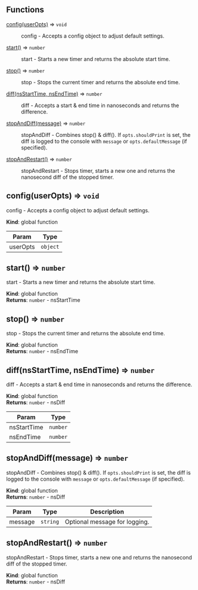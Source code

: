 ## Functions

<dl>
<dt><a href="#config">config(userOpts)</a> ⇒ <code>void</code></dt>
<dd><p>config - Accepts a config object to adjust default settings.</p>
</dd>
<dt><a href="#start">start()</a> ⇒ <code>number</code></dt>
<dd><p>start - Starts a new timer and returns the absolute start time.</p>
</dd>
<dt><a href="#stop">stop()</a> ⇒ <code>number</code></dt>
<dd><p>stop - Stops the current timer and returns the absolute end time.</p>
</dd>
<dt><a href="#diff">diff(nsStartTime, nsEndTime)</a> ⇒ <code>number</code></dt>
<dd><p>diff - Accepts a start &amp; end time in nanoseconds and returns the difference.</p>
</dd>
<dt><a href="#stopAndDiff">stopAndDiff(message)</a> ⇒ <code>number</code></dt>
<dd><p>stopAndDiff - Combines stop() &amp; diff().
If <code>opts.shouldPrint</code> is set, the diff is logged to the console
with <code>message</code> or <code>opts.defaultMessage</code> (if specified).</p>
</dd>
<dt><a href="#stopAndRestart">stopAndRestart()</a> ⇒ <code>number</code></dt>
<dd><p>stopAndRestart - Stops timer, starts a new one and returns the nanosecond
diff of the stopped timer.</p>
</dd>
</dl>

<a name="config"></a>

## config(userOpts) ⇒ <code>void</code>
config - Accepts a config object to adjust default settings.

**Kind**: global function  

| Param | Type |
| --- | --- |
| userOpts | <code>object</code> | 

<a name="start"></a>

## start() ⇒ <code>number</code>
start - Starts a new timer and returns the absolute start time.

**Kind**: global function  
**Returns**: <code>number</code> - nsStartTime  
<a name="stop"></a>

## stop() ⇒ <code>number</code>
stop - Stops the current timer and returns the absolute end time.

**Kind**: global function  
**Returns**: <code>number</code> - nsEndTime  
<a name="diff"></a>

## diff(nsStartTime, nsEndTime) ⇒ <code>number</code>
diff - Accepts a start & end time in nanoseconds and returns the difference.

**Kind**: global function  
**Returns**: <code>number</code> - nsDiff  

| Param | Type |
| --- | --- |
| nsStartTime | <code>number</code> | 
| nsEndTime | <code>number</code> | 

<a name="stopAndDiff"></a>

## stopAndDiff(message) ⇒ <code>number</code>
stopAndDiff - Combines stop() & diff().
If `opts.shouldPrint` is set, the diff is logged to the console
with `message` or `opts.defaultMessage` (if specified).

**Kind**: global function  
**Returns**: <code>number</code> - nsDiff  

| Param | Type | Description |
| --- | --- | --- |
| message | <code>string</code> | Optional message for logging. |

<a name="stopAndRestart"></a>

## stopAndRestart() ⇒ <code>number</code>
stopAndRestart - Stops timer, starts a new one and returns the nanosecond
diff of the stopped timer.

**Kind**: global function  
**Returns**: <code>number</code> - nsDiff  
